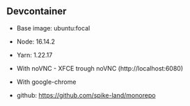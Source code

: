 ## Devcontainer

- Base image: ubuntu:focal
- Node: 16.14.2
- Yarn: 1.22.17
- With noVNC - XFCE trough noVNC (http://localhost:6080)
- With google-chrome

- github: https://github.com/spike-land/monorepo

